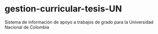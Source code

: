 # gestion-curricular-tesis-UN
Sistema de información de apoyo a trabajos de grado para la Universidad Nacional de Colombia
